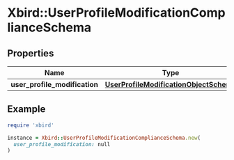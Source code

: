 # Xbird::UserProfileModificationComplianceSchema

## Properties

| Name | Type | Description | Notes |
| ---- | ---- | ----------- | ----- |
| **user_profile_modification** | [**UserProfileModificationObjectSchema**](UserProfileModificationObjectSchema.md) |  |  |

## Example

```ruby
require 'xbird'

instance = Xbird::UserProfileModificationComplianceSchema.new(
  user_profile_modification: null
)
```


